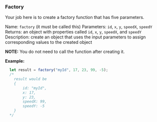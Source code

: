 ### Factory

Your job here is to create a factory function that has five parameters.

Name: `factory` (it must be called this)
Parameters: `id`, `x`, `y`, `speedX`, `speedY`
Returns: an object with properties called `id`, `x`, `y`, `speedX`, and `speedY`
Description: create an object that uses the input parameters to assign corresponding values to the created object


**NOTE:** You do not need to call the function after creating it.

**Example:**
```javascript
  let result = factory("myId", 17, 23, 99, -5);
  /*
    result would be
    {
        id: "myId",
        x: 17,
        y: 23,
        speedX: 99,
        speedY: -5
    }
  */
```


